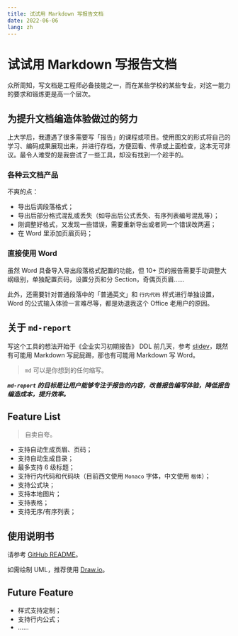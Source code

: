 ```yaml
---
title: 试试用 Markdown 写报告文档
date: 2022-06-06
lang: zh
---
```


# 试试用 Markdown 写报告文档

众所周知，写文档是工程师必备技能之一，而在某些学校的某些专业，对这一能力的要求和锻炼更是高一个层次。

## 为提升文档编造体验做过的努力

上大学后，我遭遇了很多需要写「报告」的课程或项目。使用图文的形式将自己的学习、编码成果展现出来，并进行存档，方便回看、传承或上面检查，这本无可非议。最令人难受的是我尝试了一些工具，却没有找到一个趁手的。

### 各种云文档产品

不爽的点：

- 导出后调段落格式；
- 导出后部分格式混乱或丢失（如导出后公式丢失、有序列表编号混乱等）；
- 刚调整好格式，又发现一些错误，需要重新导出或者同一个错误改两遍；
- 在 Word 里添加页眉页码；

### 直接使用 Word

虽然 Word 具备导入导出段落格式配置的功能，但 10+ 页的报告需要手动调整大纲级别，单独配置页码，设置分页和分 Section，奇偶页页眉……

此外，还需要针对普通段落中的「普通英文」和 `行内代码` 样式进行单独设置，Word 的公式输入体验一言难尽等，都是劝退我这个 Office 老用户的原因。

## 关于 `md-report`

写这个工具的想法开始于《企业实习初期报告》 DDL 前几天，参考 [slidev](https://github.com/slidevjs/slidev)，既然有可能用 Markdown 写屁屁踢，那也有可能用 Markdown 写 Word。

> `md` 可以是你想到的任何缩写。

***`md-report` 的目标是让用户能够专注于报告的内容，改善报告编写体验，降低报告编造成本，提升效率。***

## Feature List

> 自卖自夸。

- 支持自动生成页眉、页码；
- 支持自动生成目录；
- 最多支持 6 级标题；
- 支持行内代码和代码块（目前西文使用 `Monaco` 字体，中文使用 `楷体`）；
- 支持公式块；
- 支持本地图片；
- 支持表格；
- 支持无序/有序列表；

## 使用说明书

请参考 [GitHub README](https://github.com/syy11cn/md-report#basic-usage)。

如需绘制 UML，推荐使用 [Draw.io](https://app.diagrams.net)。

## Future Feature

- 样式支持定制；
- 支持行内公式；
- ……
